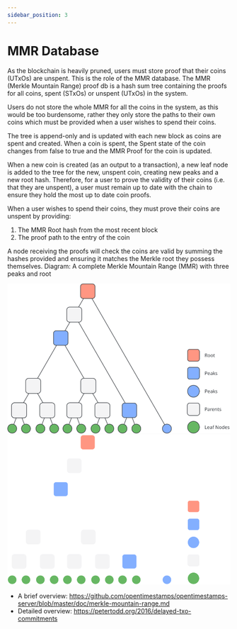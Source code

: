 ```yaml
---
sidebar_position: 3
---
```


# MMR Database

As the blockchain is heavily pruned, users must store proof that their coins (UTxOs) are unspent. This is the role of the MMR database. The MMR (Merkle Mountain Range) proof db is a hash sum tree containing the proofs for all coins, spent (STxOs) or unspent (UTxOs) in the system.

Users do not store the whole MMR for all the coins in the system, as this would be too burdensome, rather they only store the paths to their own coins which must be provided when a user wishes to spend their coins.

The tree is append-only and is updated with each new block as coins are spent and created. When a coin is spent, the Spent state of the coin changes from false to true and the MMR Proof for the coin is updated.

When a new coin is created (as an output to a transaction), a new leaf node is added to the tree for the new, unspent coin, creating new peaks and a new root hash.
Therefore, for a user to prove the validity of their coins (i.e. that they are unspent), a user must remain up to date with the chain to ensure they hold the most up to date coin proofs.

When a user wishes to spend their coins, they must prove their coins are unspent by providing:

1. The MMR Root hash from the most recent block
2. The proof path to the entry of the coin 

A node receiving the proofs will check the coins are valid by summing the hashes provided and ensuring it matches the Merkle root they possess themselves.
Diagram: A complete Merkle Mountain Range (MMR) with three peaks and root

![Minima](/img/learn/mMRDatabaseLm.svg#gh-light-mode-only)![Minima](/img/learn/mMRDatabaseDm.svg#gh-dark-mode-only)

- A brief overview: https://github.com/opentimestamps/opentimestamps-server/blob/master/doc/merkle-mountain-range.md
- Detailed overview: https://petertodd.org/2016/delayed-txo-commitments
